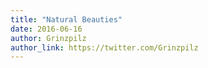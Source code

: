 ```yaml
---
title: "Natural Beauties"
date: 2016-06-16
author: Grinzpilz
author_link: https://twitter.com/Grinzpilz
---
```



